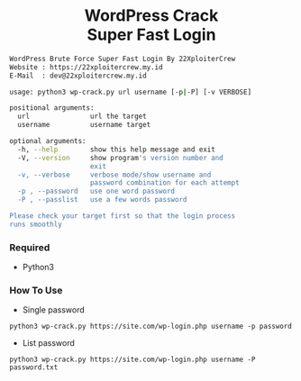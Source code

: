<h1 align="center">WordPress Crack<br/>Super Fast Login</h1>

``` bash
WordPress Brute Force Super Fast Login By 22XploiterCrew
Website : https://22xploitercrew.my.id
E-Mail  : dev@22xploitercrew.my.id

usage: python3 wp-crack.py url username [-p|-P] [-v VERBOSE]

positional arguments:
  url               url the target
  username          username target

optional arguments:
  -h, --help        show this help message and exit
  -V, --version     show program's version number and
                    exit
  -v, --verbose     verbose mode/show username and
                    password combination for each attempt
  -p , --password   use one word password
  -P , --passlist   use a few words password

Please check your target first so that the login process
runs smoothly
```

### Required
- Python3

### How To Use
- Single password
```
python3 wp-crack.py https://site.com/wp-login.php username -p password
```

- List password
```
python3 wp-crack.py https://site.com/wp-login.php username -P password.txt
```
